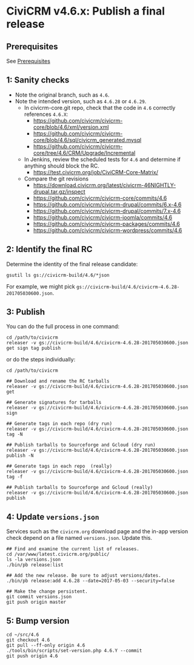 # CiviCRM v4.6.x: Publish a final release

## Prerequisites

See [Prerequisites](any-prereq.md)

## 1: Sanity checks

* Note the original branch, such as `4.6`.
* Note the intended version, such as `4.6.28` or `4.6.29`.
    * In civicrm-core.git repo, check that the code in `4.6` correctly references `4.6.X`:
        * https://github.com/civicrm/civicrm-core/blob/4.6/xml/version.xml
        * https://github.com/civicrm/civicrm-core/blob/4.6/sql/civicrm_generated.mysql
        * https://github.com/civicrm/civicrm-core/tree/4.6/CRM/Upgrade/Incremental
    *  In Jenkins, review the scheduled tests for `4.6` and determine if anything should block the RC.
        * https://test.civicrm.org/job/CiviCRM-Core-Matrix/
    * Compare the git revisions
        * https://download.civicrm.org/latest/civicrm-46NIGHTLY-drupal.tar.gz/inspect
        * https://github.com/civicrm/civicrm-core/commits/4.6
        * https://github.com/civicrm/civicrm-drupal/commits/6.x-4.6
        * https://github.com/civicrm/civicrm-drupal/commits/7.x-4.6
        * https://github.com/civicrm/civicrm-joomla/commits/4.6
        * https://github.com/civicrm/civicrm-packages/commits/4.6
        * https://github.com/civicrm/civicrm-wordpress/commits/4.6
     
## 2: Identify the final RC

Determine the identity of the final release candidate:

```
gsutil ls gs://civicrm-build/4.6/*json
```

For example, we might pick `gs://civicrm-build/4.6/civicrm-4.6.28-201705030600.json`.

## 3: Publish

You can do the full process in one command:

```
cd /path/to/civicrm
releaser -v gs://civicrm-build/4.6/civicrm-4.6.28-201705030600.json get sign tag publish
```

or do the steps individually:

```
cd /path/to/civicrm

## Download and rename the RC tarballs
releaser -v gs://civicrm-build/4.6/civicrm-4.6.28-201705030600.json get

## Generate signatures for tarballs
releaser -v gs://civicrm-build/4.6/civicrm-4.6.28-201705030600.json sign

## Generate tags in each repo (dry run)
releaser -v gs://civicrm-build/4.6/civicrm-4.6.28-201705030600.json tag -N

## Publish tarballs to Sourceforge and Gcloud (dry run)
releaser -v gs://civicrm-build/4.6/civicrm-4.6.28-201705030600.json publish -N

## Generate tags in each repo  (really)
releaser -v gs://civicrm-build/4.6/civicrm-4.6.28-201705030600.json tag -f

## Publish tarballs to Sourceforge and Gcloud (really)
releaser -v gs://civicrm-build/4.6/civicrm-4.6.28-201705030600.json publish
```

## 4: Update `versions.json`

Services such as the `civicrm.org` download page and the in-app version
check depend on a file named `versions.json`. Update this.

```
## Find and examine the current list of releases.
cd /var/www/latest.civicrm.org/public/
ls -la versions.json
./bin/pb release:list

## Add the new release. Be sure to adjust versions/dates.
./bin/pb release:add 4.6.28 --date=2017-05-03 --security=false

## Make the change persistent.
git commit versions.json
git push origin master
```

## 5: Bump version

```
cd ~/src/4.6
git checkout 4.6
git pull --ff-only origin 4.6
./tools/bin/scripts/set-version.php 4.6.Y --commit
git push origin 4.6
```
